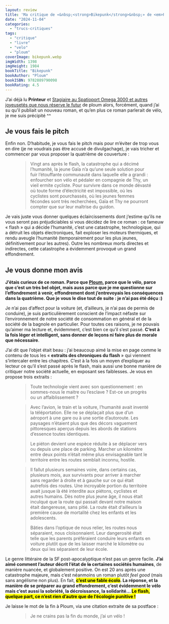 ```yaml
---
layout: review
title: 'Ma critique de «&nbsp;<strong>Bikepunk</strong>&nbsp;» de <em>Ploum</em>'
date: "2024-11-04"
categories: 
  - "trucs-critiques"
tags: 
  - "critique"
  - "livre"
  - "velo"
  - "ploum"
coverImage: bikepunk.webp
imgWidth: 1398
imgHeight: 1984
bookTitle: "Bikepunk"
bookAuthor: "Ploum"
bookISBN: 9782889790098     
bookRating: 4.5
---
```


J’ai déjà lu <strong>Printeur</strong> et <a href="/2023/04/ma-critique-de-stagiaire-au-spatioport-omega-3000-de-ploum/">Stagiaire au Spatioport Omega 3000 et autres joyeusetés que nous réserve le futur</a> de ploum alors, forcément, quand j’ai su qu’il publiait un nouveau roman, et qu’en plus ce roman parlerait de vélo, je me suis précipité ^^

<h2>Je vous fais le pitch</h2>

Enfin non. D‘habitude, je vous fais le pitch mais pour m’éviter de trop vous en dire (je ne voudrais pas être accusé de divulgachage), je vais tricher et commencer par vous proposer la quatrième de couverture&nbsp;:

<figure>
  <blockquote class="citation">
    <p>Vingt ans après le flash, la catastrophe qui a décimé l’humanité, la jeune Gaïa n’a qu’une seule solution pour fuir l’étouffante communauté dans laquelle elle a grandi&nbsp;: enfourcher son vélo et pédaler en compagnie de Thy, un vieil ermite cycliste. Pour survivre dans ce monde dévasté où toute forme d’électricité est impossible, où les cyclistes sont pourchassés, où les jeunes femmes fécondes sont très recherchées, Gaïa et Thy ne pourront compter que sur leur maîtrise du guidon.</p>
  </blockquote>
</figure>

Je vais juste vous donner quelques éclaircissements dont j‘estime qu’ils ne vous seront pas préjudiciables si vous décidez de lire ce roman&nbsp;: ce fameuw «&nbsp;flash&nbsp;» qui a décide l’humanité, c’est une catastrophe, technologique, qui a détruit les objets électroniques, fait exploser les moteurs thermiques, et rendu aveugle l‘humanité (temporairement pour les plus jeunes, définitivement pour les autres). Outre les nombreux morts directes et indirectes, cette catastrophe a évidemment provoqué un grand effondrement.

<h2>Je vous donne mon avis</h2>

<strong>J’étais curieux de ce roman. Parce que <a href="https://mamot.fr/@ploum">Ploum</a>, parce que le vélo, parce que c’est un très bel objet, mais auss parce que je me questionne sur l’effondrement à venir, effondrement dont j’entrevoyais les conséquences dans la quatrième. Que je vous le dise tout de suite&nbsp;: je n’ai pas été déçu :)</strong>

Je n’ai pas d’affect pour la voiture (et, d’ailleurs, je n’ai pas de permis de conduire), je suis particulièrement conscient de l’impact néfaste sur l’environnement de notre société de consommation en général et de la société de la bagnole en particulier. Pour toutes ces raisons, je ne pouvais qu’aimer ma lecture et, évidemment, c’est bien ce qu’il s‘est passé. <strong>C‘est à la fois léger et intelligent, sans donner de leçons ni faire plus de morale que nécessaire</strong>.

J’ai dit que l’objet était beau&nbsp;: j’ai beaucoup aimé la mise en page comme le contenu de tous les «&nbsp;<strong>extraits des chroniques du flash</strong>&nbsp;» qui viennent s’intercaler entre les chapitres. C’est à la fois un moyen d’expliquer au lecteur ce qu’il s’est passé après le flash, mais aussi une bonne manière de critiquer notre société actuelle, en exposant ses faiblesses. Je vous en propose trois extraits&nbsp;:

<figure>
  <blockquote class="citation">
    <p>Toute technologie vient avec son questionnement&nbsp;: en sommes-nous le maitre ou l’esclave&nbsp;? Est-ce un progrès ou un affaiblissement&nbsp;?</p>
  </blockquote>
</figure>

<figure>
  <blockquote class="citation"><div>
    <p>Avec l’avion, le train et la voiture, l’humanité avait inventé la téléportation. Elle ne se déplaçait plus que d’un aéroport à une gare ou à une sortie d’autoroute. Les paysages n’étaient plus que des décors vaguement pittoresques aperçus depuis les abords de stations d’essence toutes identiques.</p>
    <p>Le piéton devient une espèce réduite à se déplacer vers ou depuis une place de parking. Marcher un kilomètre entre deux points n’était même plus envisageable tant le territoire entre les routes semblait inconnu, hostile.</p>
  </div></blockquote>
</figure>

<figure>
  <blockquote class="citation"><div>
    <p>Il fallut plusieurs semaines voire, dans certains cas, plusieurs mois, aux survivants pour arriver à marcher sans regarder à droite et à gauche sur ce qui était autrefois des routes. Une incroyable portion du territoire avait jusque là été interdite aux piétons, cyclistes et autres humains. Dès notre plus jeune âge, il nous était inculqué que la route qui passait devant notre maison était dangereuse, sans pitié. La route était d‘ailleurs la première cause de mortalité chez les enfants et les adolescents.</p>
    <p>Bâties dans l’optique de nous relier, les routes nous séparaient, nous cloisonnaient. Leur dangerosité était telle que les parents préféraient conduire leurs enfants en voiture plutôt que de les laisser marché le kilomètre ou deux qui les séparaient de leur école.</p>
  </div></blockquote>
</figure>

Le genre littéraire de la <abbr>SF</abbr> post-apocalyptique n’est pas un genre facile. <strong>J’ai aimé comment l’auteur décrit l’état de <strike>la</strike> certaines sociétés humaines</strong>, de manière nuancée, et globalement positive. On est 20&nbsp;ans après une catastrophe majeure, mais c’est néanmoins un roman plutôt <em lang="en">feel good</em> (mais sans angélisme non plus). En fait, <strong><mark>c’est une fable écolo</mark>. La réponse, et la manière de se préparer au grand effondrement, c’est évidemment le vélo mais c’est aussi la sobriété, la décroissance, la solidarité… <mark>Le flash, quelque part, ce n’est rien d’autre que de l’écologie punitive&nbsp;!</mark></strong>

Je laisse le mot de la fin à Ploum, via une citation extraite de sa postface&nbsp;:

<figure>
  <blockquote class="citation">
    <p>Je ne crains pas la fin du monde, j’ai un vélo&nbsp;!</p>
  </blockquote>
</figure>
